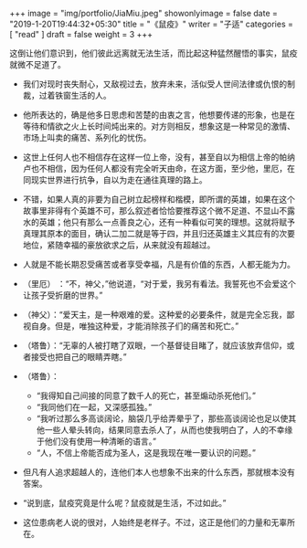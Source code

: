 +++
image = "img/portfolio/JiaMiu.jpeg"
showonlyimage = false
date = "2019-1-20T19:44:32+05:30"
title = "《鼠疫》"
writer = "子适"
categories = [ "read" ]
draft = false
weight = 3
+++

这倒让他们意识到，他们彼此远离就无法生活，而比起这种猛然醒悟的事实，鼠疫就微不足道了。
<!--more-->

- 我们对现时丧失耐心，又敌视过去，放弃未来，活似受人世间法律或仇恨的制裁，过着铁窗生活的人。

- 他所表达的，确是他多日思虑和苦楚的由衷之言，他想要传递的形象，也是在等待和情欲之火上长时间炖出来的。对方则相反，想象这是一种常见的激情、市场上叫卖的痛苦、系列化的忧伤。

- 这世上任何人也不相信存在这样一位上帝，没有，甚至自以为相信上帝的帕纳卢也不相信，因为任何人都没有完全听天由命，在这方面，至少他，里厄，在同现实世界进行抗争，自以为走在通往真理的路上。

- 不错，如果人真的非要为自己树立起榜样和楷模，即所谓的英雄，如果在这个故事里非得有个英雄不可，那么叙述者恰恰要推荐这个微不足道、不显山不露水的英雄；他只有那么一点善良之心，还有一种看似可笑的理想。这就将赋予真理其原本的面目，确认二加二就是等于四，并且归还英雄主义其应有的次要地位，紧随幸福的豪放欲求之后，从来就没有超越过。

- 人就是不能长期忍受痛苦或者享受幸福，凡是有价值的东西，人都无能为力。

- （里厄） ：“不，神父，”他说道，“对于爱，我另有看法。我誓死也不会爱这个让孩子受折磨的世界。”

- （神父）：“爱天主，是一种艰难的爱。这种爱的必要条件，就是完全忘我，鄙视自身。但是，唯独这种爱，才能消除孩子们的痛苦和死亡。”

- （塔鲁）：“无辜的人被打瞎了双眼，一个基督徒目睹了，就应该放弃信仰，或者接受也把自己的眼睛弄瞎。”

- （塔鲁）：
  - “我得知自己间接的同意了数千人的死亡，甚至煽动杀死他们。”
  - “我同他们在一起，又深感孤独。”
  - “我听过那么多高谈阔论，脑袋几乎给弄晕乎了，那些高谈阔论也足以使其他一些人晕头转向，结果同意去杀人了，从而也使我明白了，人的不幸缘于他们没有使用一种清晰的语言。”
  - “人，不信上帝能否成为圣人，这是我现在唯一要认识的问题。”

- 但凡有人追求超越人的，连他们本人也想象不出来的什么东西，那就根本没有答案。

- “说到底，鼠疫究竟是什么呢？鼠疫就是生活，不过如此。”

- 这位患病老人说的很对，人始终是老样子。不过，这正是他们的力量和无辜所在。
